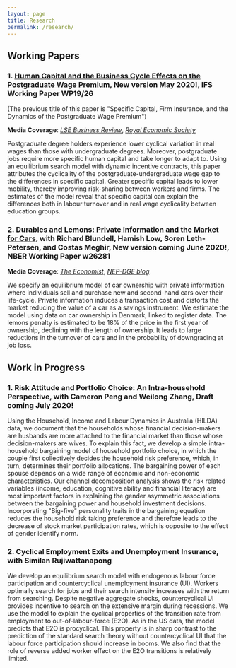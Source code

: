 ```yaml
---
layout: page
title: Research
permalink: /research/
---
```




## Working Papers

### 1. [Human Capital and the Business Cycle Effects on the Postgraduate Wage Premium](https://drive.google.com/open?id=1LlPoWh1vo3VAmLDogM7KDyruYY1nBaFj), **New version May 2020!**, IFS Working Paper WP19/26    
(The previous title of this paper is "Specific Capital, Firm Insurance, and the Dynamics of the Postgraduate Wage Premium")

**Media Coverage**: [_LSE Business Review_](http://blogs.lse.ac.uk/businessreview/2018/06/13/a-postgraduate-degree-protects-you-against-the-business-cycle/), [_Royal Economic Society_](http://www.res.org.uk/details/mediabrief/10938521/A-POSTGRADUATE-DEGREE-PROTECTS-YOU-AGAINST-THE-BUSINESS-CYCLE-US-evidence.html)

Postgraduate degree holders experience lower cyclical variation in real wages than those with undergraduate degrees. Moreover, postgraduate jobs require more specific human capital and take longer to adapt to. Using an equilibrium search model with dynamic incentive contracts, this paper attributes the cyclicality of the postgraduate-undergraduate wage gap to the differences in specific capital. Greater specific capital leads to lower mobility, thereby improving risk-sharing between workers and firms. The estimates of the model reveal that specific capital can explain the differences both in labour turnover and in real wage cyclicality between education groups.
 
    
    

### 2. [Durables and Lemons: Private Information and the Market for Cars](https://www.nber.org/papers/w26281), with Richard Blundell, Hamish Low, Soren Leth-Petersen, and Costas Meghir, **New version coming June 2020!**, NBER Working Paper w26281

**Media Coverage**: [_The Economist_](https://www.economist.com/finance-and-economics/2019/09/26/can-you-buy-a-good-second-hand-car), [_NEP-DGE blog_](https://nepdge.wordpress.com/2019/10/03/durables-and-lemons-private-information-and-the-market-for-cars/#respond)

We specify an equilibrium model of car ownership with private information where individuals sell and purchase new and second-hand cars over their life-cycle. Private information induces a transaction cost and distorts the market reducing the value of a car as a savings instrument. We estimate the model using data on car ownership in Denmark, linked to register data. The lemons penalty is estimated to be 18% of the price in the first year of ownership, declining with the length of ownership. It leads to large reductions in the turnover of cars and in the probability of downgrading at job loss.
    
    
## Work in Progress

### 1. Risk Attitude and Portfolio Choice: An Intra-household Perspective, with Cameron Peng and Weilong Zhang, **Draft coming July 2020!**

Using the Household, Income and Labour Dynamics in Australia (HILDA) data, we document that the households whose financial decision-makers are husbands are more attached to the financial market than those whose decision-makers are wives. To explain this fact, we develop a simple intra-household bargaining model of household portfolio choice, in which the couple first collectively decides the household risk preference, which, in turn, determines their portfolio allocations. The bargaining power of each spouse depends on a wide range of economic and non-economic characteristics. Our channel decomposition analysis shows the risk related variables (income, education, cognitive ability and financial literacy) are most important factors in explaining the gender asymmetric associations between the bargaining power and household investment decisions. Incorporating "Big-five" personality traits in the bargaining equation reduces the household risk taking preference and therefore leads to the decrease of stock market participation rates, which is opposite to the effect of gender identify norm. 


### 2. Cyclical Employment Exits and Unemployment Insurance, with Similan Rujiwattanapong

We develop an equilibrium search model with endogenous labour force participation and countercyclical unemployment insurance (UI). Workers optimally search for jobs and their search intensity increases with the return from searching. Despite negative aggregate shocks, countercyclical UI provides incentive to search on the extensive margin during recessions. We use the model to explain the cyclical properties of the transition rate from employment to out-of-labour-force (E2O). As in the US data, the model predicts that E2O is procyclical. This property is in sharp contrast to the prediction of the standard search theory without countercyclical UI that the labour force participation should increase in booms. We also find that the role of reverse added worker effect on the E2O transitions is relatively limited.

